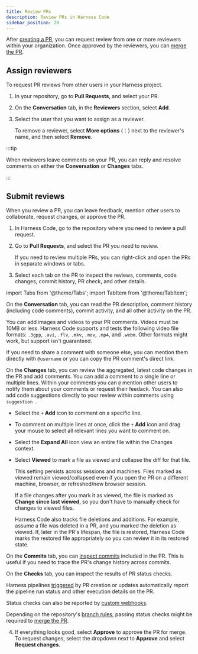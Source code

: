 ```yaml
---
title: Review PRs
description: Review PRs in Harness Code
sidebar_position: 20
---
```


After [creating a PR](./create-pr.md), you can request review from one or more reviewers within your organization. Once approved by the reviewers, you can [merge the PR](./merge-pr.md).

## Assign reviewers

To request PR reviews from other users in your Harness project.

1. In your repository, go to **Pull Requests**, and select your PR.
2. On the **Conversation** tab, in the **Reviewers** section, select **Add**.
3. Select the user that you want to assign as a reviewer.

   To remove a reviewer, select **More options** (&vellip;) next to the reviewer's name, and then select **Remove**.

:::tip

When reviewers leave comments on your PR, you can reply and resolve comments on either the **Conversation** or **Changes** tabs.

:::

## Submit reviews

When you review a PR, you can leave feedback, mention other users to collaborate, request changes, or approve the PR.

1. In Harness Code, go to the repository where you need to review a pull request.
2. Go to **Pull Requests**, and select the PR you need to review.

   If you need to review multiple PRs, you can right-click and open the PRs in separate windows or tabs.

3. Select each tab on the PR to inspect the reviews, comments, code changes, commit history, PR check, and other details.

import Tabs from '@theme/Tabs';
import TabItem from '@theme/TabItem';

<Tabs>
<TabItem value="conversation" label="Conversation" default>

On the **Conversation** tab, you can read the PR description, comment history (including code comments), commit activity, and all other activity on the PR.

You can add images and videos to your PR comments. Videos must be 10MB or less. Harness Code supports and tests the following video file formats: `.3gpp`, `.avi`, `.flv`, `.mkv`, `.mov`, `.mp4`, and `.webm`. Other formats might work, but support isn't guaranteed.

If you need to share a comment with someone else, you can mention them directly with `@username` or  you can copy the PR comment's direct link.

</TabItem>
<TabItem value="changes" label="Changes">

On the **Changes** tab, you can review the aggregated, latest code changes in the PR and add comments. You can add a comment to a single line or multiple lines. Within your comments you can `@` mention other users to notify them about your comments or request their feedack. You can also add code suggestions directly to your review within comments using ```suggestion ```.

* Select the `+` **Add** icon to comment on a specific line.

* To comment on multiple lines at once, click the `+` **Add** icon and drag your mouse to select all relevant lines you want to comment on.

* Select the **Expand All** icon view an entire file within the Changes context.

* Select **Viewed** to mark a file as viewed and collapse the diff for that file.

   This setting persists across sessions and machines. Files marked as viewed remain viewed/collapsed even if you open the PR on a different machine, browser, or refreshed/new browser session.

   If a file changes after you mark it as viewed, the file is marked as **Change since last viewed**, so you don't have to manually check for changes to viewed files.

   Harness Code also tracks file deletions and additions. For example, assume a file was deleted in a PR, and you marked the deletion as viewed. If, later in the PR's lifespan, the file is restored, Harness Code marks the restored file appropriately so you can review it in its restored state.

</TabItem>
<TabItem value="commits" label="Commits">

On the **Commits** tab, you can [inspect commits](../work-in-repos/commit.md#inspect-a-commit) included in the PR. This is useful if you need to trace the PR's change history across commits.

</TabItem>
<TabItem value="checks" label="Checks">

On the **Checks** tab, you can inspect the results of PR status checks.

Harness pipelines [triggered](../pipelines/code-triggers.md) by PR creation or updates automatically report the pipeline run status and other execution details on the PR.

Status checks can also be reported by [custom webhooks](../config-repos/webhooks.md).

Depending on the repository's [branch rules](../config-repos/rules.md), passing status checks might be required to [merge the PR](./merge-pr.md).

</TabItem>
</Tabs>

4. If everything looks good, select **Approve** to approve the PR for merge. To request changes, select the dropdown next to **Approve** and select **Request changes**.
